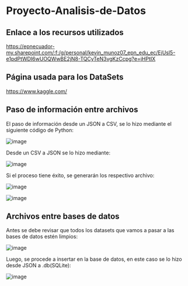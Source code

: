 # Proyecto-Analisis-de-Datos

## Enlace a los recursos utilizados

https://epnecuador-my.sharepoint.com/:f:/g/personal/kevin_munoz07_epn_edu_ec/EjUsl5-e1pdPtWDI6wUOQWwBE2jN8-TQCyTeN3vgKzCcpg?e=jHPtIX

## Página usada para los DataSets

https://www.kaggle.com/

## Paso de información entre archivos

El paso de información desde un JSON a CSV, se lo hizo mediante el siguiente código de Python:

![image](https://github.com/user-attachments/assets/8fc84cf3-e87e-4f3b-bbc5-b741cd6abc90)

Desde un CSV a JSON se lo hizo mediante:

![image](https://github.com/user-attachments/assets/ca03cb66-525a-403e-9704-9f5784299ddc)

Si el proceso tiene éxito, se generarán los respectivo archivo:

![image](https://github.com/user-attachments/assets/2ebec375-6070-4fb7-841d-1af4ce2d5518)

![image](https://github.com/user-attachments/assets/b7d0b562-0465-42da-ad22-93e13d6252aa)

## Archivos entre bases de datos

Antes se debe revisar que todos los datasets que vamos a pasar a las bases de datos estén limpios:

![image](https://github.com/user-attachments/assets/170047f3-633d-4da1-821e-b0856d30c5d1)

Luego, se procede a insertar en la base de datos, en este caso se lo hizo desde JSON a .db(SQLite):

![image](https://github.com/user-attachments/assets/e03b2590-28eb-4d5c-9f40-c09a91021b2d)












